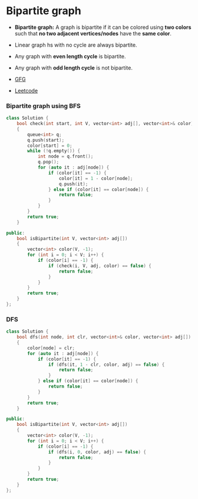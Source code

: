 # Bipartite graph

-   **Bipartite graph:** A graph is bipartite if it can be colored using **two colors** such that **no two adjacent vertices/nodes** have the **same color**.
-   Linear graph hs with no cycle are always bipartite.
-   Any graph with **even length cycle** is bipartite.
-   Any graph with **odd length cycle** is not bipartite.

-   [GFG](https://practice.geeksforgeeks.org/problems/bipartite-graph/1?utm_source=gfg&utm_medium=article&utm_campaign=bottom_sticky_on_article)
-   [Leetcode](https://leetcode.com/problems/is-graph-bipartite/description/)

### Bipartite graph using BFS

```cpp
class Solution {
    bool check(int start, int V, vector<int> adj[], vector<int>& color)
    {
        queue<int> q;
        q.push(start);
        color[start] = 0;
        while (!q.empty()) {
            int node = q.front();
            q.pop();
            for (auto it : adj[node]) {
                if (color[it] == -1) {
                    color[it] = 1 - color[node];
                    q.push(it);
                } else if (color[it] == color[node]) {
                    return false;
                }
            }
        }
        return true;
    }

public:
    bool isBipartite(int V, vector<int> adj[])
    {
        vector<int> color(V, -1);
        for (int i = 0; i < V; i++) {
            if (color[i] == -1) {
                if (check(i, V, adj, color) == false) {
                    return false;
                }
            }
        }
        return true;
    }
};
```

### DFS

```cpp
class Solution {
    bool dfs(int node, int clr, vector<int>& color, vector<int> adj[])
    {
        color[node] = clr;
        for (auto it : adj[node]) {
            if (color[it] == -1) {
                if (dfs(it, 1 - clr, color, adj) == false) {
                    return false;
                }
            } else if (color[it] == color[node]) {
                return false;
            }
        }
        return true;
    }

public:
    bool isBipartite(int V, vector<int> adj[])
    {
        vector<int> color(V, -1);
        for (int i = 0; i < V; i++) {
            if (color[i] == -1) {
                if (dfs(i, 0, color, adj) == false) {
                    return false;
                }
            }
        }
        return true;
    }
};
```

